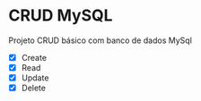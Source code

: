 # CRUD MySQL

Projeto CRUD básico com banco de dados MySql

- [X] Create
- [X] Read
- [X] Update
- [X] Delete
